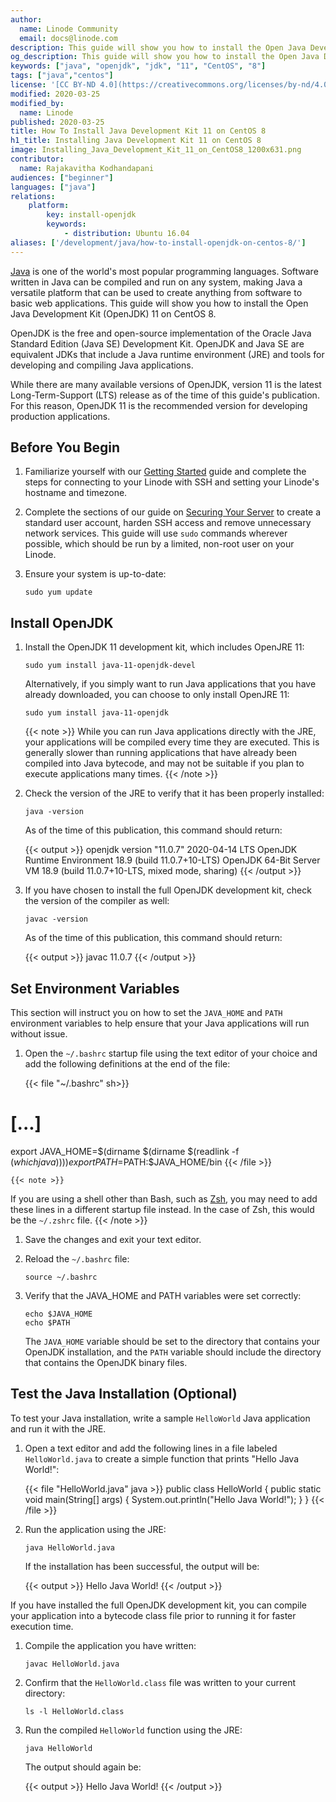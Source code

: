```yaml
---
author:
  name: Linode Community
  email: docs@linode.com
description: This guide will show you how to install the Open Java Development Kit (OpenJDK) 11 on CentOS 8. OpenJDK is the free and open-source implementation of the Oracle Java Standard Edition (Java SE) Development Kit. OpenJDK and Java SE are equivalent JDKs that include a Java runtime environment (JRE) and tools for developing and compiling Java applications. Optionally, you will also test your Open JDK installation by creating a simple "Hello World" application.
og_description: This guide will show you how to install the Open Java Development Kit (OpenJDK) 11 on CentOS 8. OpenJDK is the free and open-source implementation of the Oracle Java Standard Edition (Java SE) Development Kit. OpenJDK and Java SE are equivalent JDKs that include a Java runtime environment (JRE) and tools for developing and compiling Java applications. Optionally, you will also test your Open JDK installation by creating a simple "Hello World" application.
keywords: ["java", "openjdk", "jdk", "11", "CentOS", "8"]
tags: ["java","centos"]
license: '[CC BY-ND 4.0](https://creativecommons.org/licenses/by-nd/4.0)'
modified: 2020-03-25
modified_by:
  name: Linode
published: 2020-03-25
title: How To Install Java Development Kit 11 on CentOS 8
h1_title: Installing Java Development Kit 11 on CentOS 8
image: Installing_Java_Development_Kit_11_on_CentOS8_1200x631.png
contributor:
  name: Rajakavitha Kodhandapani
audiences: ["beginner"]
languages: ["java"]
relations:
    platform:
        key: install-openjdk
        keywords:
            - distribution: Ubuntu 16.04
aliases: ['/development/java/how-to-install-openjdk-on-centos-8/']
---
```


[Java](https://www.oracle.com/java/index.html) is one of the world's most popular programming languages. Software written in Java can be compiled and run on any system, making Java a versatile platform that can be used to create anything from software to basic web applications. This guide will show you how to install the Open Java Development Kit (OpenJDK) 11 on CentOS 8.

OpenJDK is the free and open-source implementation of the Oracle Java Standard Edition (Java SE) Development Kit. OpenJDK and Java SE are equivalent JDKs that include a Java runtime environment (JRE) and tools for developing and compiling Java applications.

While there are many available versions of OpenJDK, version 11 is the latest Long-Term-Support (LTS) release as of the time of this guide's publication. For this reason, OpenJDK 11 is the recommended version for developing production applications.

## Before You Begin

1.  Familiarize yourself with our [Getting Started](/docs/getting-started) guide and complete the steps for connecting to your Linode with SSH and setting your Linode's hostname and timezone.

1.  Complete the sections of our guide on [Securing Your Server](/docs/security/securing-your-server) to create a standard user account, harden SSH access and remove unnecessary network services. This guide will use `sudo` commands wherever possible, which should be run by a limited, non-root user on your Linode.

1.  Ensure your system is up-to-date:

        sudo yum update

## Install OpenJDK

1.  Install the OpenJDK 11 development kit, which includes OpenJRE 11:

        sudo yum install java-11-openjdk-devel

    Alternatively, if you simply want to run Java applications that you have already downloaded, you can choose to only install OpenJRE 11:

        sudo yum install java-11-openjdk

    {{< note >}}
While you can run Java applications directly with the JRE, your applications will be compiled every time they are executed. This is generally slower than running applications that have already been compiled into Java bytecode, and may not be suitable if you plan to execute applications many times.
{{< /note >}}

1.  Check the version of the JRE to verify that it has been properly installed:

        java -version

    As of the time of this publication, this command should return:

    {{< output >}}
openjdk version "11.0.7" 2020-04-14 LTS
OpenJDK Runtime Environment 18.9 (build 11.0.7+10-LTS)
OpenJDK 64-Bit Server VM 18.9 (build 11.0.7+10-LTS, mixed mode, sharing)
{{< /output >}}

1.  If you have chosen to install the full OpenJDK development kit, check the version of the compiler as well:

        javac -version

    As of the time of this publication, this command should return:

    {{< output >}}
javac 11.0.7
{{< /output >}}

## Set Environment Variables

This section will instruct you on how to set the `JAVA_HOME` and `PATH` environment variables to help ensure that your Java applications will run without issue.

1.  Open the `~/.bashrc` startup file using the text editor of your choice and add the following definitions at the end of the file:

    {{< file "~/.bashrc" sh>}}
# [...]
export JAVA_HOME=$(dirname $(dirname $(readlink -f $(which java))))
export PATH=$PATH:$JAVA_HOME/bin
{{< /file >}}

    {{< note >}}
If you are using a shell other than Bash, such as [Zsh](https://github.com/ohmyzsh/ohmyzsh), you may need to add these lines in a different startup file instead. In the case of Zsh, this would be the `~/.zshrc` file.
{{< /note >}}

1.  Save the changes and exit your text editor.

1.  Reload the `~/.bashrc` file:

        source ~/.bashrc

1.  Verify that the JAVA_HOME and PATH variables were set correctly:

        echo $JAVA_HOME
        echo $PATH

    The `JAVA_HOME` variable should be set to the directory that contains your OpenJDK installation, and the `PATH` variable should include the directory that contains the OpenJDK binary files.

## Test the Java Installation (Optional)

To test your Java installation, write a sample `HelloWorld` Java application and run it with the JRE.

1.  Open a text editor and add the following lines in a file labeled `HelloWorld.java` to create a simple function that prints "Hello Java World!":

    {{< file "HelloWorld.java" java >}}
public class HelloWorld {
    public static void main(String[] args) {
        System.out.println("Hello Java World!");
    }
}
{{< /file >}}

1.  Run the application using the JRE:

        java HelloWorld.java

    If the installation has been successful, the output will be:

    {{< output >}}
Hello Java World!
{{< /output >}}

If you have installed the full OpenJDK development kit, you can compile your application into a bytecode class file prior to running it for faster execution time.

1.  Compile the application you have written:

        javac HelloWorld.java

1.  Confirm that the `HelloWorld.class` file was written to your current directory:

        ls -l HelloWorld.class

1.  Run the compiled `HelloWorld` function using the JRE:

        java HelloWorld

    The output should again be:

    {{< output >}}
Hello Java World!
{{< /output >}}
